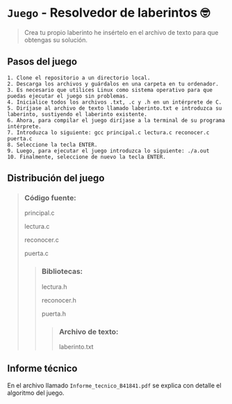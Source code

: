 # `Juego` - Resolvedor de laberintos :nerd_face:


> Crea tu propio laberinto he insértelo en el archivo de texto para que obtengas su solución. 

## Pasos del juego
```
1. Clone el repositorio a un directorio local. 
2. Descarga los archivos y guárdalos en una carpeta en tu ordenador. 
3. Es necesario que utilices Linux como sistema operativo para que puedas ejecutar el juego sin problemas.
4. Inicialice todos los archivos .txt, .c y .h en un intérprete de C. 
5. Diríjase al archivo de texto llamado laberinto.txt e introduzca su laberinto, sustiyendo el laberinto existente. 
6. Ahora, para compilar el juego diríjase a la terminal de su programa intérprete. 
7. Introduzca lo siguiente: gcc principal.c lectura.c reconocer.c puerta.c
8. Seleccione la tecla ENTER. 
9. Luego, para ejecutar el juego introduzca lo siguiente: ./a.out
10. Finalmente, seleccione de nuevo la tecla ENTER. 
```

## Distribución del juego

> ### Código fuente:
> principal.c 
> 
> lectura.c 
>
> reconocer.c 
>
> puerta.c
>> ### Bibliotecas:
>> lectura.h 
>>
>> reconocer.h
>>
>> puerta.h
>>> ### Archivo de texto:
>>> laberinto.txt

## Informe técnico
En el archivo llamado `Informe_tecnico_B41841.pdf` se explica con detalle el algoritmo del juego.  
